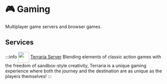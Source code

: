 # 🎮 Gaming

Multiplayer game servers and browser games. 

## Services
:::info [<img src="/terraria-icon.png" width="35" height="35" style="display:inline-block; vertical-align: middle;">](./services/terraria-server) ‎ ‎ [Terraria Server](./services/terraria-server)
Blending elements of classic action games with the freedom of sandbox-style creativity, Terraria is a unique gaming experience where both the journey and the destination are as unique as the players themselves!
:::